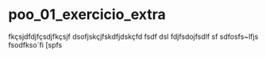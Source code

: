 # poo_01_exercicio_extra

fkçsjdfdjfçsdjfkçsjf dsofjskçjfskdfjdskçfd fsdf dsl fdjfsdojfsdlf
sf sdfosfs~lfjs  fsodfkso´fi
[spfs

